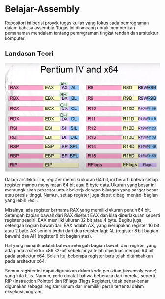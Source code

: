 # Belajar-Assembly

Repositori ini berisi proyek tugas kuliah yang fokus pada pemrograman dalam bahasa assembly. Tugas ini dirancang untuk memberikan pemahaman mendalam tentang pemrograman tingkat rendah dan arsitektur komputer.

## Landasan Teori

![Register Image](/img/registers.png)

Dalam arsitektur ini, register memiliki ukuran 64 bit, ini berarti bahwa setiap register mampu menyimpan 64 bit atau 8 byte data. Ukuran yang besar ini memungkinkan prosesor untuk bekerja dengan bilangan yang sangat besar atau presisi tinggi. Namun, setiap register juga dapat dibagi menjadi bagian yang lebih kecil.

Misalnya, ada register bernama RAX yang memiliki ukuran penuh 64 bit. Setengah bagian bawah dari RAX disebut EAX dan bisa diperlakukan seperti register sendiri. EAX memiliki ukuran 32 bit atau 4 byte. Begitu juga, setengah bagian bawah dari EAX adalah AX, yang merupakan register 16 bit atau 2 byte. AX sendiri terdiri dari dua register lagi: AL (register 8 bit bagian bawah) dan AH (register 8 bit bagian atas).

Hal yang menarik adalah bahwa setengah bagian bawah dari register yang ada pada arsitektur x86 32-bit sebelumnya telah diperluas menjadi 64 bit pada arsitektur x64. Selain itu, beberapa register baru telah ditambahkan pada arsitektur x64.

Semua register ini dapat digunakan dalam kode perakitan (assembly code) yang kita tulis. Namun, perlu dicatat bahwa beberapa dari mereka, seperti RIP (Instruction Pointer) dan RFlags (Flags Register), tidak benar-benar digunakan sebagai register umum dan memiliki peran tertentu dalam eksekusi program.
